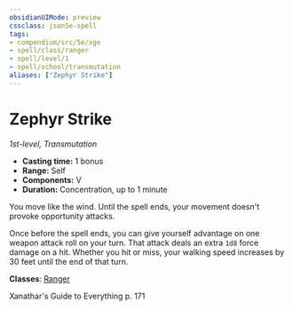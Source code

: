 ```yaml
---
obsidianUIMode: preview
cssclass: json5e-spell
tags:
- compendium/src/5e/xge
- spell/class/ranger
- spell/level/1
- spell/school/transmutation
aliases: ["Zephyr Strike"]
---
```

# Zephyr Strike
*1st-level, Transmutation*  

- **Casting time:** 1 bonus
- **Range:** Self
- **Components:** V
- **Duration:** Concentration, up to 1 minute

You move like the wind. Until the spell ends, your movement doesn't provoke opportunity attacks.

Once before the spell ends, you can give yourself advantage on one weapon attack roll on your turn. That attack deals an extra `1d8` force damage on a hit. Whether you hit or miss, your walking speed increases by 30 feet until the end of that turn.

**Classes**: [Ranger](../classes/ranger.md#)

Xanathar's Guide to Everything p. 171